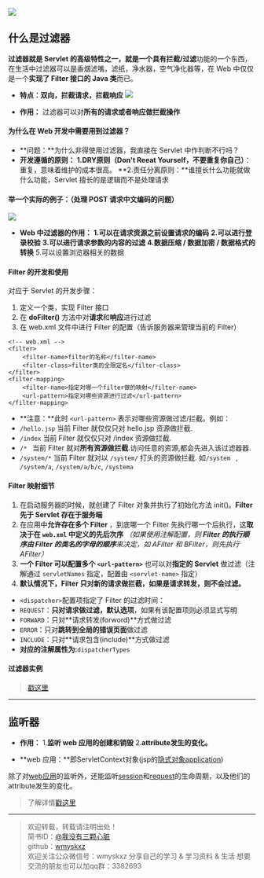 ![](https://upload-images.jianshu.io/upload_images/7896890-45e64864a52fc3b8.png?imageMogr2/auto-orient/strip%7CimageView2/2/w/1240)

## 什么是过滤器
**过滤器就是 Servlet 的高级特性之一，**就是一个具有**拦截/过滤**功能的一个东西，在生活中过滤器可以是香烟滤嘴，滤纸，净水器，空气净化器等，在 Web 中仅仅是一个**实现了 Filter 接口的 Java 类**而已。

- **特点：双向，拦截请求，拦截响应**
![](https://upload-images.jianshu.io/upload_images/7896890-e6d2758438da6a6f.png?imageMogr2/auto-orient/strip%7CimageView2/2/w/1240)

- **作用：**
过滤器可以对**所有的请求或者响应做拦截操作**


#### 为什么在 Web 开发中需要用到过滤器？

- **问题：**为什么非得使用过滤器，我直接在 Servlet 中作判断不行吗？
- **开发遵循的原则：**
**1.DRY原则（Don't Reeat Yourself，不要重复你自己）**：重复，意味着维护的成本很高。
**2.责任分离原则：**谁擅长什么功能就做什么功能，Servlet 擅长的是逻辑而不是处理请求


#### 举一个实际的例子：（处理 POST 请求中文编码的问题）

![](https://upload-images.jianshu.io/upload_images/7896890-b2d6af2506b2f548.png?imageMogr2/auto-orient/strip%7CimageView2/2/w/1240)

- **Web 中过滤器的作用：**
**1.可以在请求资源之前设置请求的编码**
**2.可以进行登录校验**
**3.可以进行请求参数的内容的过滤**
**4.数据压缩 / 数据加密 / 数据格式的转换**
5.可以设置浏览器相关的数据

#### Filter 的开发和使用

对应于 Servlet 的开发步骤：
1. 定义一个类，实现 Filter 接口
2. 在 **doFilter()** 方法中对**请求**和**响应**进行过滤
3. 在 web.xml 文件中进行 Filter 的配置（告诉服务器来管理当前的 Filter）
```
<!-- web.xml -->
<filter>
    <filter-name>filter的名称</filter-name>
    <filter-class>filter类的全限定名</filter-class>
</filter>
<filter-mapping>
    <filter-name>指定对哪一个filter做的映射</filter-name>
    <url-pattern>指定对哪些资源进行过滤</url-pattern>
</filter-mapping>
```
- **注意：**此时 `<url-pattern>` 表示对哪些资源做过滤/拦截。例如：
-  `/hello.jsp`
当前 Filter 就仅仅只对 hello.jsp 资源做拦截.
-  `/index` 
当前 Filter 就仅仅只对 /index 资源做拦截.
- `/* ` 
当前 Filter 就对**所有资源做拦截**.访问任意的资源,都会先进入该过滤器器.
- `/system/*`
当前 Filter 就对以 `/system/` 打头的资源做拦截.
如`/system ` , `/system/a`,  `/system/a/b/c`, `/systema`

#### Filter 映射细节
1. 在启动服务器的时候，就创建了 Filter 对象并执行了初始化方法 init()。**Filter 先于 Servlet 存在于服务端**
2. 在应用中**允许存在多个 Filter** ，到底哪一个 Filter 先执行哪一个后执行，这**取决于在 `web.xml` 中定义的先后次序** *（如果使用注解配置，则 **Filter 的执行顺序由 Filter 的类名的字母的顺序**来决定，如 AFilter 和 BFilter，则先执行 AFilter）*
3. **一个 Filter 可以配置多个 `<url-pattern>`** 也可以对**指定的 Servlet** 做过滤（注解通过 `servletNames` 指定，配置由 `<servlet-name>` 指定）
4. **默认情况下，Filter 只对新的请求做拦截，如果是请求转发，则不会过滤。**
- `<dispatcher>`配置项指定了 Filter 的过滤时间：
- `REQUEST`：**只对请求做过滤，默认选项**，如果有该配置项则必须显式写明
- `FORWARD`：只对**请求转发(forword)**方式做过滤
- `ERROR`：只对**跳转到全局的错误页面**做过滤
- `INCLUDE`：只对**请求包含(include)**方式做过滤
- **对应的注解属性为:**`dispatcherTypes`


#### 过滤器实例
> [戳这里](https://mp.weixin.qq.com/s?__biz=MzI4Njg5MDA5NA==&mid=2247483718&idx=3&sn=d63a56a3bdafa2df90178503e4d16d9d&chksm=ebd74047dca0c951eb72b5eb85553e513bd005318ee8c6ff9777d382581f0b352b2acdecf6fe#rd)

---

## 监听器
- **作用：**
1.**监听 web 应用的创建和销毁**
2.**attribute发生的变化。**

- **web 应用：**即ServletContext对象(jsp的[隐式对象application](http://how2j.cn/k/jsp/jsp-object/580.html)) 

除了对[web应用](http://how2j.cn/k/listener/listener-context/605.html)的监听外，还能监听[session](http://how2j.cn/k/listener/listener-session/606.html)和[request](http://how2j.cn/k/listener/listener-request/607.html)的生命周期，以及他们的attribute发生的变化。

> 了解详情[戳这里](http://how2j.cn/k/listener/listener-tutorials/604.html)

---

> 欢迎转载，转载请注明出处！   
> 简书ID：[@我没有三颗心脏](https://www.jianshu.com/u/a40d61a49221)  
> github：[wmyskxz](https://github.com/wmyskxz/)  
> 欢迎关注公众微信号：wmyskxz
> 分享自己的学习 & 学习资料 & 生活
> 想要交流的朋友也可以加qq群：3382693